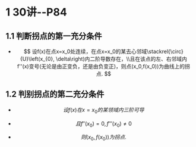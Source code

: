 # 1 30讲--P84



## 1.1 判断拐点的第一充分条件

* $$
  设f(x)在点x=x_0处连续，在点x=x_0的某去心邻域\stackrel{\circ}{U}\left(x_{0}, \delta\right)内二阶导数存在，\\且在该点的左、右邻域内f''(x)变号(无论是由正变负，还是由负变正)，则点(x_0,f(x_0))为曲线上的拐点.
  $$



## 1.2 判别拐点的第二充分条件

* $$
  设f(x)在x=x_0的某领域内三阶可导
  $$

* $$
  且f''(x_0)=0,f'''(x_0)\neq0
  $$

* $$
  则(x_0,f(x_0))为拐点.
  $$



